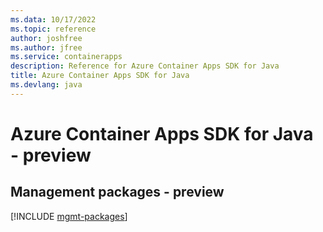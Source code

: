 ```yaml
---
ms.data: 10/17/2022
ms.topic: reference
author: joshfree
ms.author: jfree
ms.service: containerapps
description: Reference for Azure Container Apps SDK for Java
title: Azure Container Apps SDK for Java
ms.devlang: java
---
```

# Azure Container Apps SDK for Java - preview

## Management packages - preview
[!INCLUDE [mgmt-packages](container-apps-mgmt-index.md)]